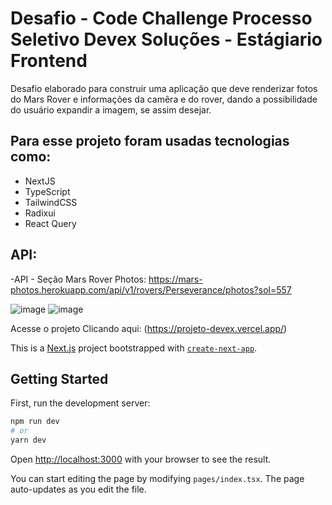 # Desafio - Code Challenge Processo Seletivo Devex Soluções - Estágiario Frontend
Desafio elaborado para construir uma aplicação que deve renderizar fotos do Mars Rover e informações da camêra e do rover, dando a possibilidade do usuário expandir a imagem, se assim desejar.

## Para esse projeto foram usadas tecnologias como:

- NextJS
- TypeScript
- TailwindCSS
- Radixui
- React Query

## API:

-API - Seção Mars Rover Photos: https://mars-photos.herokuapp.com/api/v1/rovers/Perseverance/photos?sol=557

![image](https://user-images.githubusercontent.com/82759354/190941836-88fdb1e8-431a-4a8d-bd92-50b18f751c2e.png)
![image](https://user-images.githubusercontent.com/82759354/190941876-9688654f-cd71-41b1-a59a-aed789103f68.png)


Acesse o projeto Clicando aqui: (https://projeto-devex.vercel.app/)


This is a [Next.js](https://nextjs.org/) project bootstrapped with [`create-next-app`](https://github.com/vercel/next.js/tree/canary/packages/create-next-app).

## Getting Started

First, run the development server:

```bash
npm run dev
# or
yarn dev
```

Open [http://localhost:3000](http://localhost:3000) with your browser to see the result.

You can start editing the page by modifying `pages/index.tsx`. The page auto-updates as you edit the file.
